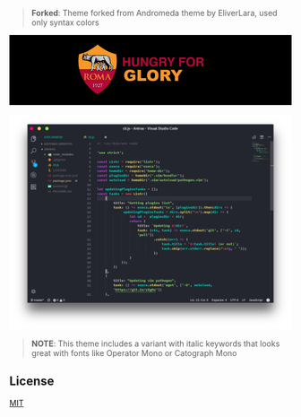> **Forked**: Theme forked from Andromeda theme by EliverLara, used only syntax colors

![andromeda-logotype](images/asroma-cover.png)

![andromeda-screenshot](images/andromeda.png)

> **NOTE**: This theme includes a variant with italic keywords that looks great with fonts like Operator Mono or Catograph Mono

## License

[MIT](https://github.com/itsSilver/AS-Roma-Theme/blob/master/LICENSE)

